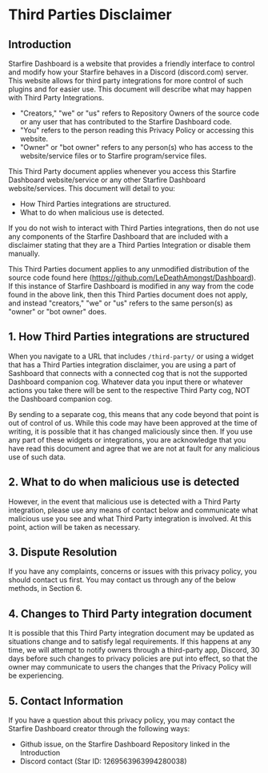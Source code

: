 # Third Parties Disclaimer

## Introduction
Starfire Dashboard is a website that provides a friendly interface to control and modify how your Starfire behaves in a Discord (discord.com) server. This website allows for third party integrations for more control of such plugins and for easier use. This document will describe what may happen with Third Party Integrations.
- "Creators," "we" or "us" refers to Repository Owners of the source code or any user that has contributed to the Starfire Dashboard code.
- "You" refers to the person reading this Privacy Policy or accessing this website.
- "Owner" or "bot owner" refers to any person(s) who has access to the website/service files or to Starfire program/service files.

This Third Party document applies whenever you access this Starfire Dashboard website/service or any other Starfire Dashboard website/services. This document will detail to you:
- How Third Parties integrations are structured.
- What to do when malicious use is detected.

If you do not wish to interact with Third Parties integrations, then do not use any components of the Starfire Dashboard that are included with a disclaimer stating that they are a Third Parties Integration or disable them manually.

This Third Parties document applies to any unmodified distribution of the source code found here (https://github.com/LeDeathAmongst/Dashboard). If this instance of Starfire Dashboard is modified in any way from the code found in the above link, then this Third Parties document does not apply, and instead "creators," "we" or "us" refers to the same person(s) as "owner" or "bot owner" does.

## 1. How Third Parties integrations are structured
When you navigate to a URL that includes `/third-party/` or using a widget that has a Third Parties integration disclaimer, you are using a part of Sashboard that connects with a connected cog that is not the supported Dashboard companion cog. Whatever data you input there or whatever actions you take there will be sent to the respective Third Party cog, NOT the Dashboard companion cog.

By sending to a separate cog, this means that any code beyond that point is out of control of us. While this code may have been approved at the time of writing, it is possible that it has changed maliciously since then. If you use any part of these widgets or integrations, you are acknowledge that you have read this document and agree that we are not at fault for any malicious use of such data.

## 2. What to do when malicious use is detected
However, in the event that malicious use is detected with a Third Party integration, please use any means of contact below and communicate what malicious use you see and what Third Party integration is involved. At this point, action will be taken as necessary.

## 3. Dispute Resolution
If you have any complaints, concerns or issues with this privacy policy, you should contact us first. You may contact us through any of the below methods, in Section 6.

## 4. Changes to Third Party integration document
It is possible that this Third Party integration document may be updated as situations change and to satisfy legal requirements. If this happens at any time, we will attempt to notify owners through a third-party app, Discord, 30 days before such changes to privacy policies are put into effect, so that the owner may communicate to users the changes that the Privacy Policy will be experiencing.

## 5. Contact Information
If you have a question about this privacy policy, you may contact the Starfire Dashboard creator through the following ways:
- Github issue, on the Starfire Dashboard Repository linked in the Introduction
- Discord contact (Star ID: 1269563963994280038)
